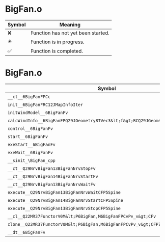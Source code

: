 # BigFan.o
| Symbol | Meaning 
| ------------- | ------------- 
| :x: | Function has not yet been started. 
| :eight_pointed_black_star: | Function is in progress. 
| :white_check_mark: | Function is completed. 


# BigFan.o
| Symbol | Decompiled? |
| ------------- | ------------- |
| `__ct__6BigFanFPCc` | :white_check_mark: |
| `init__6BigFanFRC12JMapInfoIter` | :white_check_mark: |
| `initWindModel__6BigFanFv` | :white_check_mark: |
| `calcWindInfo__6BigFanFPQ29JGeometry8TVec3&lt;f&gt;RCQ29JGeometry8TVec3&lt;f&gt;` | :white_check_mark: |
| `control__6BigFanFv` | :white_check_mark: |
| `start__6BigFanFv` | :white_check_mark: |
| `exeStart__6BigFanFv` | :white_check_mark: |
| `exeWait__6BigFanFv` | :white_check_mark: |
| `__sinit_\BigFan_cpp` | :white_check_mark: |
| `__ct__Q29NrvBigFan13BigFanNrvStopFv` | :white_check_mark: |
| `__ct__Q29NrvBigFan14BigFanNrvStartFv` | :white_check_mark: |
| `__ct__Q29NrvBigFan13BigFanNrvWaitFv` | :white_check_mark: |
| `execute__Q29NrvBigFan13BigFanNrvWaitCFP5Spine` | :white_check_mark: |
| `execute__Q29NrvBigFan14BigFanNrvStartCFP5Spine` | :white_check_mark: |
| `execute__Q29NrvBigFan13BigFanNrvStopCFP5Spine` | :white_check_mark: |
| `__cl__Q22MR37FunctorV0M&lt;P6BigFan,M6BigFanFPCvPv_v&gt;CFv` | :white_check_mark: |
| `clone__Q22MR37FunctorV0M&lt;P6BigFan,M6BigFanFPCvPv_v&gt;CFP7JKRHeap` | :white_check_mark: |
| `__dt__6BigFanFv` | :white_check_mark: |
